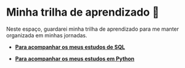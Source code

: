 # Minha trilha de aprendizado 🚀

Neste espaço, guardarei minha trilha de aprendizado para me manter organizada em minhas jornadas.

- [**Para acompanhar os meus estudos de SQL**](https://github.com/HallanaFernandes/Estudo/blob/master/estudoSQL.md)

- [**Para acompanhar os meus estudos em Python**](https://github.com/HallanaFernandes/Estudo/blob/master/estudosPYTHON.md)




